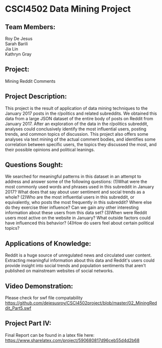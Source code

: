 # CSCI4502 Data Mining Project  
##  

## Team Members:  
Roy De Jesus  
Sarah Barili  
Jia Lin  
Kathryn Gray  

## Project:  
Mining Reddit Comments

## Project Description:
This project is the result of application of data mining techniques to the January 2017 posts in the r/politics and related subreddits.  We obtained this data from a large JSON dataset of the entire body of posts on Reddit from January 2017. After an exploration of the data in the r/politics subreddit, analyses could conclusively identify the most influential users, posting trends, and common topics of discussion.  This project also offers some analyses via text mining of the actual comment bodies, and identifies some correlation between specific users, the topics they discussed the most, and their possible opinions and political leanings. 


## Questions Sought:
We searched for meaningful patterns in this dataset in an attempt to address and answer some of the following questions:
(1)What were the most commonly used words and phrases used in this subreddit in January 2017?  What does that say about user sentiment and social trends as a whole?
(2)Who are the most influential users in this subreddit, or equivalently, who posts the most frequently in this subreddit?  Where else do they exercise thier influence?  Can we gain any other interesting information about these users from this data set?
(3)When were Reddit users most active on the website in January?  What outside factors could have influenced this behavior?
(4)How do users feel about certain political topics?

## Applications of Knowledge:
Reddit is a huge source of unregulated news and circulated user content.  Extracting meaningful information about this data and Reddit's users could provide insight into social trends and population sentiments that aren't published on mainstream websites of social networks. 

## Video Demonstration:
Please check for swf file compatability
https://github.com/dejesusroy/CSCI4502project/blob/master/02_MiningReddit_Part5.swf

## Project Part IV:
Final Report can be found in a latex file here:
https://www.sharelatex.com/project/590680817d96ceb55d4d2b68
